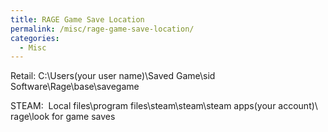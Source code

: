 ```yaml
---
title: RAGE Game Save Location
permalink: /misc/rage-game-save-location/
categories:
  - Misc
---
```

Retail: C:\Users\(your user name)\Saved Game\sid Software\Rage\base\savegame

STEAM:  Local files\program files\steam\steam\steam apps\(your account)\ rage\look for game saves

